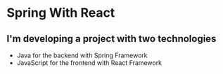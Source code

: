 # Spring With React
## I'm developing a project with two technologies
- Java for the backend with Spring Framework 
- JavaScript for the frontend with React Framework
